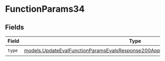 # FunctionParams34


## Fields

| Field                                                                                                                                                                        | Type                                                                                                                                                                         | Required                                                                                                                                                                     | Description                                                                                                                                                                  |
| ---------------------------------------------------------------------------------------------------------------------------------------------------------------------------- | ---------------------------------------------------------------------------------------------------------------------------------------------------------------------------- | ---------------------------------------------------------------------------------------------------------------------------------------------------------------------------- | ---------------------------------------------------------------------------------------------------------------------------------------------------------------------------- |
| `type`                                                                                                                                                                       | [models.UpdateEvalFunctionParamsEvalsResponse200ApplicationJSONResponseBody534Type](../models/updateevalfunctionparamsevalsresponse200applicationjsonresponsebody534type.md) | :heavy_check_mark:                                                                                                                                                           | N/A                                                                                                                                                                          |